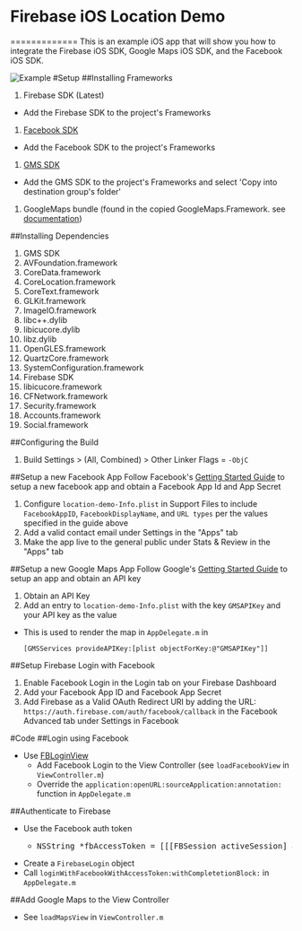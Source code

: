 # Firebase iOS Location Demo
=============
This is an example iOS app that will show you how to integrate the Firebase iOS SDK, Google Maps iOS SDK, and the Facebook iOS SDK.

![Example](ios-location.gif)
#Setup
##Installing Frameworks
1. Firebase SDK (Latest)
  - Add the Firebase SDK to the project's Frameworks
1. [Facebook SDK](https://developers.facebook.com/resources/facebook-ios-sdk-current.pkg)
  - Add the Facebook SDK to the project's Frameworks
1. [GMS SDK](https://dl.google.com/geosdk/GoogleMaps-iOS-1.8.1.zip)
  - Add the GMS SDK to the project's Frameworks and select 'Copy into destination group's folder'
1. GoogleMaps bundle (found in the copied GoogleMaps.Framework. see [documentation](https://developers.google.com/maps/documentation/ios/start#getting_the_google_maps_sdk_for_ios))

##Installing Dependencies
1. GMS SDK
  1. AVFoundation.framework
  2. CoreData.framework
  3. CoreLocation.framework
  4. CoreText.framework
  5. GLKit.framework
  6. ImageIO.framework
  7. libc++.dylib
  8. libicucore.dylib
  9. libz.dylib
  10. OpenGLES.framework
  11. QuartzCore.framework
  12. SystemConfiguration.framework
2. Firebase SDK
  1. libicucore.framework
  2. CFNetwork.framework
  3. Security.framework
  4. Accounts.framework
  5. Social.framework

##Configuring the Build
1. Build Settings > (All, Combined) > Other Linker Flags = `-ObjC`

##Setup a new Facebook App
Follow Facebook's [Getting Started Guide](https://developers.facebook.com/docs/ios/getting-started) to setup a new facebook app and obtain a Facebook App Id and App Secret

1. Configure `location-demo-Info.plist` in Support Files to include `FacebookAppID`, `FacebookDisplayName`, and `URL types` per the values specified in the guide above
2. Add a valid contact email under Settings in the "Apps" tab
3. Make the app live to the general public under Stats & Review in the "Apps" tab

##Setup a new Google Maps App
Follow Google's [Getting Started Guide](https://developers.google.com/maps/documentation/ios/start#getting_the_google_maps_sdk_for_ios) to setup an app and obtain an API key

1. Obtain an API Key
2. Add an entry to `location-demo-Info.plist` with the key `GMSAPIKey` and your API key as the value
  - This is used to render the map in `AppDelegate.m` in <pre>`[GMSServices provideAPIKey:[plist objectForKey:@"GMSAPIKey"]]`</pre>

##Setup Firebase Login with Facebook
1. Enable Facebook Login in the Login tab on your Firebase Dashboard
  1. Add your Facebook App ID and Facebook App Secret
2. Add Firebase as a Valid OAuth Redirect URI by adding the URL: `https://auth.firebase.com/auth/facebook/callback` in the Facebook Advanced tab under Settings in Facebook

#Code
##Login using Facebook
- Use [FBLoginView](https://developers.facebook.com/docs/facebook-login/ios/v2.1)
  - Add Facebook Login to the View Controller (see `loadFacebookView` in `ViewController.m`)
  - Override the `application:openURL:sourceApplication:annotation:` function in `AppDelegate.m`

##Authenticate to Firebase
- Use the Facebook auth token
  - <pre>NSString *fbAccessToken = [[[FBSession activeSession] accessTokenData] accessToken];</pre>
- Create a `FirebaseLogin` object
- Call `loginWithFacebookWithAccessToken:withCompletetionBlock:` in `AppDelegate.m`

##Add Google Maps to the View Controller
- See `loadMapsView` in `ViewController.m`
